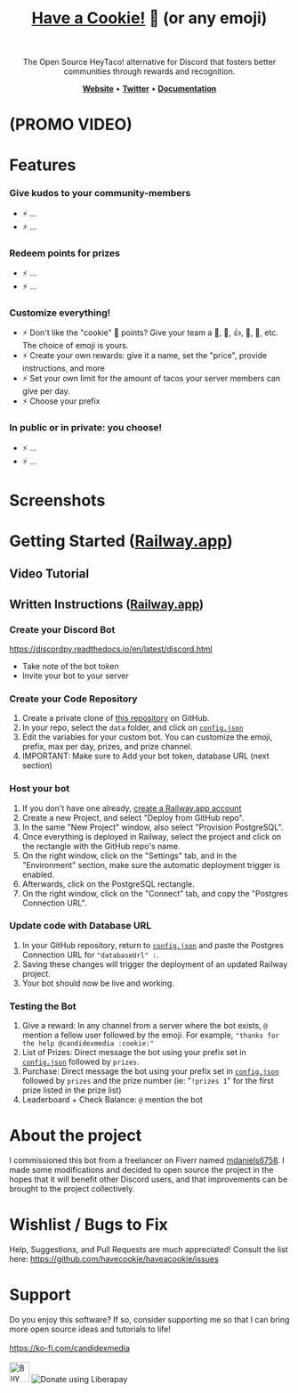 <h1 align="center" style="border-bottom: none">
    <b><a href="#">Have a Cookie!</a> 🍪 (or any emoji)</b><br>
  
 <br>
</h1>

<p align="center">
The Open Source HeyTaco! alternative for Discord that fosters better communities through rewards and recognition. 
</p>

<p align="center">
    <a href="#"><b>Website</b></a> •
    <a href="#"><b>Twitter</b></a> •
    <a href="#"><b>Documentation</b></a>
</p>  

# (PROMO VIDEO)

# Features
### Give kudos to your community-members
- ⚡ ...
- ⚡ ...

### Redeem points for prizes
- ⚡ ...
- ⚡ ...

### Customize everything!
- ⚡ Don't like the "cookie" 🍪 points? Give your team a 🥭, 🥝, 👍, 🍔, 🙌, etc. The choice of emoji is yours.
- ⚡ Create your own rewards: give it a name, set the "price", provide instructions, and more
- ⚡ Set your own limit for the amount of tacos your server members can give per day.
- ⚡ Choose your prefix

### In public or in private: you choose!
- ⚡ ...
- ⚡ ...

# Screenshots

# Getting Started ([Railway.app](https://railway.app?referralCode=7ENqQl))
## Video Tutorial

## Written Instructions ([Railway.app](https://railway.app?referralCode=7ENqQl))
### Create your Discord Bot
https://discordpy.readthedocs.io/en/latest/discord.html
- Take note of the bot token
- Invite your bot to your server

### Create your Code Repository
1. Create a private clone of [this repository](https://github.com/havecookie/haveacookie) on GitHub.
2. In your repo, select the `data` folder, and click on [`config.json`](https://github.com/havecookie/haveacookie/blob/main/data/config.json)
3. Edit the variables for your custom bot. You can customize the emoji, prefix, max per day, prizes, and prize channel.
4. IMPORTANT: Make sure to Add your bot token, database URL (next section)

### Host your bot
1. If you don't have one already, [create a Railway.app account](https://railway.app?referralCode=7ENqQl)
2. Create a new Project, and select "Deploy from GitHub repo".
3. In the same "New Project" window, also select "Provision PostgreSQL".
4. Once everything is deployed in Railway, select the project and click on the rectangle with the GitHub repo's name.
5. On the right window, click on the "Settings" tab, and in the "Environment" section, make sure the automatic deployment trigger is enabled.
6. Afterwards, click on the PostgreSQL rectangle.
7. On the right window, click on the "Connect" tab, and copy the "Postgres Connection URL".

### Update code with Database URL
1. In your GitHub repository, return to [`config.json`](https://github.com/havecookie/haveacookie/blob/main/data/config.json) and paste the Postgres Connection URL for `"databaseUrl" :`.
2. Saving these changes will trigger the deployment of an updated Railway project.
3. Your bot should now be live and working.

### Testing the Bot
1. Give a reward: In any channel from a server where the bot exists, `@` mention a fellow user followed by the emoji. For example, `"thanks for the help @candidexmedia :cookie:"`
2. List of Prizes: Direct message the bot using your prefix set in [`config.json`](https://github.com/havecookie/haveacookie/blob/main/data/config.json) followed by `prizes`.
2. Purchase: Direct message the bot using your prefix set in [`config.json`](https://github.com/havecookie/haveacookie/blob/main/data/config.json) followed by `prizes` and the prize number (ie: "`!prizes 1`" for the first prize listed in the prize list)
3. Leaderboard + Check Balance: `@` mention the bot

# About the project
I commissioned this bot from a freelancer on Fiverr named [mdaniels6758](www.fiverr.com/mdaniels6758). I made some modifications and decided to open source the project in the hopes that it will benefit other Discord users, and that improvements can be brought to the project collectively.

# Wishlist / Bugs to Fix
Help, Suggestions, and Pull Requests are much appreciated!
Consult the list here: https://github.com/havecookie/haveacookie/issues

# Support
Do you enjoy this software? If so, consider supporting me so that I can bring more open source ideas and tutorials to life! <br><br>
https://ko-fi.com/candidexmedia <br><br>
<a href='https://ko-fi.com/O4O61QG9T' target='_blank'><img height='36' style='border:0px;height:36px;' src='https://cdn.ko-fi.com/cdn/kofi5.png?v=3' border='0' alt='Buy Me a Coffee at ko-fi.com' /></a>
<img alt="Donate using Liberapay" src="https://liberapay.com/assets/widgets/donate.svg">
